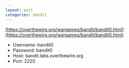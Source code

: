 ```yaml
---
layout: post
categories: bandit
---
```


[https://overthewire.org/wargames/bandit/bandit0.html](https://overthewire.org/wargames/bandit/bandit0.html)

*   Username: bandit0
*   Password: bandit0
*   Host: bandit.labs.overthewire.org
*   Port: 2220
